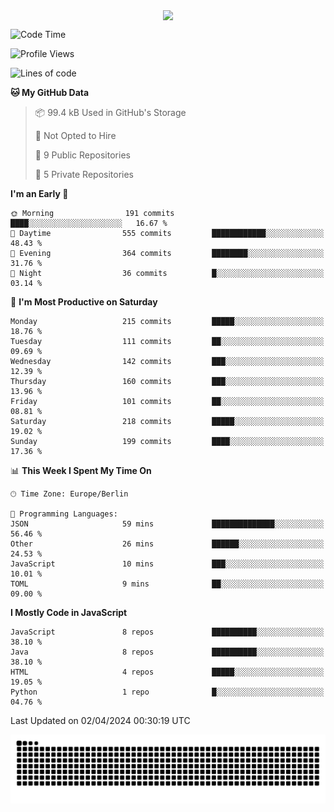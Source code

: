 <p align="center">
</p>
<a href="">
  <p align="center">
    <img align="center" src="https://lanyard.cnrad.dev/api/531896089096486922?borderRadius=30px" />
  </p>
</a>

<!--START_SECTION:waka-->
![Code Time](http://img.shields.io/badge/Code%20Time-840%20hrs%2019%20mins-blue)

![Profile Views](http://img.shields.io/badge/Profile%20Views-158-blue)

![Lines of code](https://img.shields.io/badge/From%20Hello%20World%20I%27ve%20Written-3.1%20million%20lines%20of%20code-blue)

**🐱 My GitHub Data** 

> 📦 99.4 kB Used in GitHub's Storage 
 > 
> 🚫 Not Opted to Hire
 > 
> 📜 9 Public Repositories 
 > 
> 🔑 5 Private Repositories 
 > 
**I'm an Early 🐤** 

```text
🌞 Morning                191 commits         ████░░░░░░░░░░░░░░░░░░░░░   16.67 % 
🌆 Daytime                555 commits         ████████████░░░░░░░░░░░░░   48.43 % 
🌃 Evening                364 commits         ████████░░░░░░░░░░░░░░░░░   31.76 % 
🌙 Night                  36 commits          █░░░░░░░░░░░░░░░░░░░░░░░░   03.14 % 
```
📅 **I'm Most Productive on Saturday** 

```text
Monday                   215 commits         █████░░░░░░░░░░░░░░░░░░░░   18.76 % 
Tuesday                  111 commits         ██░░░░░░░░░░░░░░░░░░░░░░░   09.69 % 
Wednesday                142 commits         ███░░░░░░░░░░░░░░░░░░░░░░   12.39 % 
Thursday                 160 commits         ███░░░░░░░░░░░░░░░░░░░░░░   13.96 % 
Friday                   101 commits         ██░░░░░░░░░░░░░░░░░░░░░░░   08.81 % 
Saturday                 218 commits         █████░░░░░░░░░░░░░░░░░░░░   19.02 % 
Sunday                   199 commits         ████░░░░░░░░░░░░░░░░░░░░░   17.36 % 
```


📊 **This Week I Spent My Time On** 

```text
🕑︎ Time Zone: Europe/Berlin

💬 Programming Languages: 
JSON                     59 mins             ██████████████░░░░░░░░░░░   56.46 % 
Other                    26 mins             ██████░░░░░░░░░░░░░░░░░░░   24.53 % 
JavaScript               10 mins             ███░░░░░░░░░░░░░░░░░░░░░░   10.01 % 
TOML                     9 mins              ██░░░░░░░░░░░░░░░░░░░░░░░   09.00 % 
```

**I Mostly Code in JavaScript** 

```text
JavaScript               8 repos             ██████████░░░░░░░░░░░░░░░   38.10 % 
Java                     8 repos             ██████████░░░░░░░░░░░░░░░   38.10 % 
HTML                     4 repos             █████░░░░░░░░░░░░░░░░░░░░   19.05 % 
Python                   1 repo              █░░░░░░░░░░░░░░░░░░░░░░░░   04.76 % 
```




 Last Updated on 02/04/2024 00:30:19 UTC
<!--END_SECTION:waka-->
<img alt="github contribution grid snake animation" src="https://raw.githubusercontent.com/vxnsin/vxnsin/output/github-contribution-grid-snake-dark.svg">
